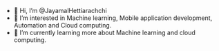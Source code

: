 - 👋 Hi, I’m @JayamalHettiarachchi
- 👀 I’m interested in Machine learning, Mobile application development, Automation and Cloud computing.
- 🌱 I’m currently learning more about Machine learning and cloud computing.
<!-- - 📫 How to reach me ... -->

<!---
JayamalHettiarachchi/JayamalHettiarachchi is a ✨ special ✨ repository because its `README.md` (this file) appears on your GitHub profile.
You can click the Preview link to take a look at your changes.
--->
